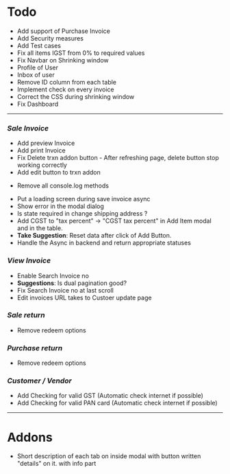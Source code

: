 # Todo

- Add support of Purchase Invoice
- Add Security measures
- Add Test cases
- Fix all items IGST from 0% to required values
- Fix Navbar on Shrinking window
- Profile of User
- Inbox of user
- Remove ID column from each table
- Implement check on every invoice
- Correct the CSS during shrinking window
- Fix Dashboard
<hr />

### *Sale Invoice*
- Add preview Invoice
- Add print Invoice
- Fix Delete trxn addon button  - After refreshing page, delete button stop working correctly
- Add edit button to trxn addon
<!-- - Change sessionStorage to localStorage -->
- Remove all console.log methods
<!-- - Make all inputs in trxn addon disabled (to prevent miscalculation) - The name input can be left enabled -->
- Put a loading screen during save invoice async
- Show error in the modal dialog
- Is state required in change shipping address ?
- Add CGST to "tax percent" -> "CGST tax percent" in Add Item modal and in the table.
- **Take Suggestion**: Reset data after click of Add Button.  
- Handle the Async in backend and return appropriate statuses
### *View Invoice*
- Enable Search Invoice no
- **Suggestions**: Is dual pagination good? 
- Fix Search Invoice no at last scroll
- Edit invoices URL takes to Custoer update page

### *Sale return*
- Remove redeem options
### *Purchase return*
- Remove redeem options

### *Customer / Vendor*
- Add Checking for valid GST (Automatic check internet if possible)
- Add Checking for valid PAN card (Automatic check internet if possible)

<hr />

# Addons
- Short description of each tab on inside modal with button written "details" on it. with info part